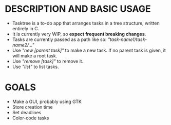 # DESCRIPTION AND BASIC USAGE
* Tasktree is a to-do app that arranges tasks in a tree structure, written entirely in C.
* It is currently very WIP, so **expect frequent breaking changes**.
* Tasks are currently passed as a path like so: *"task-name1/task-name2/..."*
* Use *"new [parent task]"* to make a new task. If no parent task is given, it will make a root task.
* Use *"remove [task]"* to remove it.
* Use *"list"* to list tasks.

# GOALS
* Make a GUI, probably using GTK
* Store creation time
* Set deadlines
* Color-code tasks
